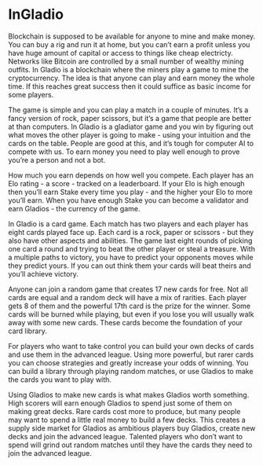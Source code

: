 # InGladio

Blockchain is supposed to be available for anyone to mine and make money. You can buy a rig and run it at home, but you can’t earn a profit unless you have huge amount of capital or access to things like cheap electricty. Networks like Bitcoin are controlled by a small number of wealthy mining outfits. In Gladio is a blockchain where the miners play a game to mine the cryptocurrency. The idea is that anyone can play and earn money the whole time. If this reaches great success then it could suffice as basic income for some players.

The game is simple and you can play a match in a couple of minutes. It’s a fancy version of rock, paper scissors, but it’s a game that people are better at than computers. In Gladio is a gladiator game and you win by figuring out what moves the other player is going to make - using your intuition and the cards on the table. People are good at this, and it’s tough for computer AI to compete with us. To earn money you need to play well enough to prove you’re a person and not a bot. 

How much you earn depends on how well you compete. Each player has an Elo rating - a score - tracked on a leaderboard. If your Elo is high enough then you’ll earn Stake every time you play - and the higher your Elo to more you’ll earn. When you have enough Stake you can become a validator and earn Gladios - the currency of the game. 

In Gladio is a card game. Each match has two players and each player has eight cards played face up. Each card is a rock, paper or scissors - but they also have other aspects and abilities. The game last eight rounds of picking one card a round and trying to beat the other player or steal a treasure. With a multiple paths to victory, you have to predict your opponents moves while they predict yours. If you can out think them your cards will beat theirs and you’ll achieve victory. 

Anyone can join a random game that creates 17 new cards for free. Not all cards are equal and a random deck will have a mix of rarities. Each player gets 8 of them and the powerful 17th card is the prize for the winner. Some cards will be burned while playing, but even if you lose you will usually walk away with some new cards. These cards become the foundation of your card library.

For players who want to take control you can build your own decks of cards and use them in the advanced league. Using more powerful, but rarer cards you can choose strategies and greatly increase your odds of winning. You can build a library through playing random matches, or use Gladios to make the cards you want to play with.

Using Gladios to make new cards is what makes Gladios worth something. High scorers will earn enough Gladios to spend just some of them on making great decks. Rare cards cost more to produce, but many people may want to spend a little real money to build a few decks. This creates a supply side market for Gladios as ambitious players buy Gladios, create new decks and join the advanced league. Talented players who don’t want to spend will grind out random matches until they have the cards they need to join the advanced league.


